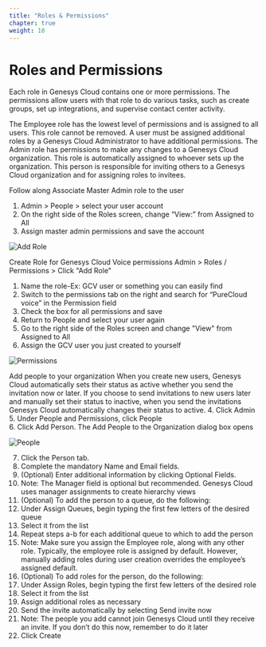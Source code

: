 ```yaml
---
title: "Roles & Permissions"
chapter: true
weight: 10
---
```

# Roles and Permissions

Each role in Genesys Cloud contains one or more permissions. The permissions allow users with that role to do various tasks, such as create groups, set up integrations, and supervise contact center activity.

The Employee role has the lowest level of permissions and is assigned to all users. This role cannot be removed. A user must be assigned additional roles by a Genesys Cloud Administrator to have additional permissions.
The Admin role has permissions to make any changes to a Genesys Cloud organization. This role is automatically assigned to whoever sets up the organization. This person is responsible for inviting others to a Genesys Cloud organization and for assigning roles to invitees.




Follow along 
Associate Master Admin role to the user
1.	Admin > People > select your user account
2.	On the right side of the Roles screen, change “View:” from Assigned to All
3.	Assign master admin permissions and save the account

![Add Role](/images/RolesPic.png)

Create Role for Genesys Cloud Voice permissions
Admin > Roles / Permissions > Click "Add Role"
1.	Name the role-Ex: GCV user or something you can easily find
2.	Switch to the permissions tab on the right and search for “PureCloud voice” in the Permission field
3.	Check the box for all permissions and save
4.	Return to People and select your user again 
5.	Go to the right side of the Roles screen and change "View" from Assigned to All
6. Assign the GCV user you just created to yourself

![Permissions](/images/Permission.png)

Add people to your organization
When you create new users, Genesys Cloud automatically sets their status as active whether you send the invitation now or later.
If you choose to send invitations to new users later and manually set their status to inactive, when you send the invitations Genesys Cloud automatically changes their status to active.
4.	Click Admin <br>
5.	Under People and Permissions, click People <br>
6.	Click Add Person. The Add People to the Organization dialog box opens <br>
 

![People](/images/People.png)

7.	Click the Person tab.
8.	Complete the mandatory Name and Email fields. 
9.	(Optional) Enter additional information by clicking Optional Fields. 
10.	Note: The Manager field is optional but recommended. Genesys Cloud uses manager assignments to create hierarchy views
11.	(Optional) To add the person to a queue, do the following:
12.	Under Assign Queues, begin typing the first few letters of the desired queue
13.	Select it from the list
14.	Repeat steps a-b for each additional queue to which to add the person
15.	Note: Make sure you assign the Employee role, along with any other role. Typically, the employee role is assigned by default. However, manually adding roles during user creation overrides the employee’s assigned default.
16.	(Optional) To add roles for the person, do the following:
17.	Under Assign Roles, begin typing the first few letters of the desired role
18.	Select it from the list
19.	Assign additional roles as necessary 
20.	Send the invite automatically by selecting Send invite now 
21.	Note:  The people you add cannot join Genesys Cloud until they receive an invite. If you don’t do this now, remember to do it later
22.	Click Create
